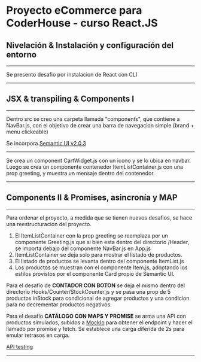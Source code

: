 # Proyecto eCommerce para CoderHouse - curso React.JS
## Nivelación & Instalación y configuración del entorno
***
Se presento desafio por instalacion de React con CLI
***

## JSX & transpiling & Components I
***
Dentro src se creo una carpeta llamada "components", que contiene a NavBar.js, con el objetivo de crear una barra de navegacion simple (brand + menu clickeable)

Se incorpora [Semantic UI v2.0.3](https://react.semantic-ui.com/)
***

Se crea un component CartWidget.js con un icono y se lo ubica en navbar. Luego se crea un componente contenedor ItemListContainer.js con una prop greeting, y muestra un mensaje dentro del contenedor. 
***

## Components II & Promises, asincronía y MAP
***
Para ordenar el proyecto, a medida que se tienen nuevos desafios, se hace una reestructuracion del proyecto.
1. El ItemListContainer con la prop greeting se reemplaza por un componente Greeting.js que si bien esta dentro del directorio /Header, se importa debajo del componente NavBar.js en App.js
2. ItemListContainer se deja solo para mostrar el listado de productos.
3. El listado de productos se levanta dentro del componente ItemList.js
4. Los productos se muestran con el componente Item.js, adoptando los estilos provistos por el componente Card propio de Semantic UI.

Para el desafío de **CONTADOR CON BOTON** se deja el mismo dentro del directorio Hooks/Counter/StockCounter.js y se pasa una prop de 5 productos inStock para condicional de agregar productos y una condicion para no decrementar productos negativos. 

Para el desafío **CATÁLOGO CON MAPS Y PROMISE** se arma una API con productos simulados, subidos a [MockIo](https://mocki.io/) para obtener el endpoint y hacer el llamado por promise y fetch. Se establece una carga diferida de 2s para emular retrasos en carga. 

[API testing](https://mocki.io/v1/9352f289-882b-4ee8-bbb4-38f7f0cdfd3a)

***
